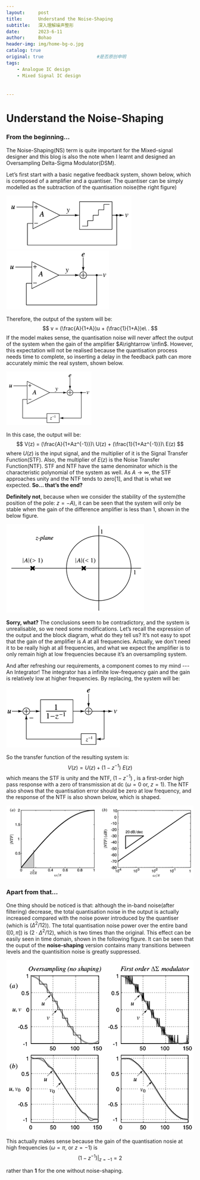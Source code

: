 ```yaml
---
layout:     post
title:      Understand the Noise-Shaping
subtitle:   深入理解噪声整形
date:       2023-6-11
author:     Bohao
header-img: img/home-bg-o.jpg
catalog: true
original: true                    #是否原创申明
tags:
    - Analogue IC design
    - Mixed Signal IC design
    

---
```




# Understand the Noise-Shaping

### From the beginning...

The Noise-Shaping(NS) term is quite important for the Mixed-signal designer and this blog is also the note when I learnt and designed an Oversampling Delta-Sigma Modulator(DSM).

Let’s first start with a basic negative feedback system, shown below, which is composed of a amplifier and a quantiser. The quantiser can be simply modelled as the subtraction of the quantisation noise(the right figure)

<img src="https://raw.githubusercontent.com/merengueLee/my-gallery/master/imag/20230610153456.png" alt="screenshot 2023-06-10 at 15.34.53" style="zoom:60%;" />        <img src="https://raw.githubusercontent.com/merengueLee/my-gallery/master/imag/20230610153600.png" alt="screenshot 2023-06-10 at 15.35.41" style="zoom:60%;" />     

Therefore, the output of the system will be:
$$
v = (\frac{A}{1+A})u + (\frac{1}{1+A})e\ .
$$
If the model makes sense, the quantisation noise will never affect the output of the system when the gain of the amplifier $A\rightarrow \infin$. However, this expectation will not be realised because the quantisation process needs time to complete, so inserting a delay in the feedback path can more accurately mimic the real system, shown below.

<img src="https://raw.githubusercontent.com/merengueLee/my-gallery/master/imag/20230610154506.png" alt="screenshot 2023-06-10 at 15.45.01" style="zoom:50%;" />

In this case, the output will be:
$$
V(z) = (\frac{A}{1+Az^{-1}})\ U(z) + (\frac{1}{1+Az^{-1}})\ E(z)
$$
where $U(z)$ is the input signal, and the multiplier of it is the Signal Transfer Function(STF). Also, the multiplier of $E(z)$ is the Noise Transfer Function(NTF). STF and NTF have the same denominator which is the characteristic polynomial of the system as well. As $A\rightarrow \infty$, the STF approaches unity and the NTF tends to zero[1], and that is what we expected. **So... that’s the end?** 

**Definitely not**, because when we consider the stability of the system(the position of the pole: $z = -A$), it can be seen that the system will only be stable when the gain of the difference amplifier is less than 1, shown in the below figure. 

<img src="https://raw.githubusercontent.com/merengueLee/my-gallery/master/imag/20230610183631.png" alt="screenshot 2023-06-10 at 18.36.26" style="zoom:50%;" />

**Sorry, what?** The conclusions seem to be contradictory, and the system is unrealisable, so we need some modifications. Let’s recall the expression of the output and the block diagram, what do they tell us? It’s not easy to spot that the gain of the amplifier is $A$ at all frequencies. Actually, we don't need it to be really high at all frequencies, and what we expect the amplifier is to only remain high at low frequencies because it’s an oversampling system.  

And after refreshing our requirements, a component comes to my mind --- An Integrator! The integrator has a infinite low-frequency gain and the gain is relatively low at higher frequencies. By replacing, the system will be:

<img src="https://raw.githubusercontent.com/merengueLee/my-gallery/master/imag/20230611223751.png" alt="screenshot 2023-06-11 at 22.37.46" style="zoom:60%;" />

So the transfer function of the resulting system is:
$$
V(z) = U(z) + (1-z^{-1})\ E(z)
$$
which means the STF is unity and the NTF, $(1-z^{-1})$ , is a first-order high pass response with a zero of transmission at dc ($\omega = 0$ or, $z = 1$). The NTF also shows that the quantisation error should be zero at low frequency, and the response of the NTF is also shown below, which is shaped.

<img src="https://raw.githubusercontent.com/merengueLee/my-gallery/master/imag/20230611224348.png" alt="screenshot 2023-06-11 at 22.43.42" style="zoom:50%;" />

### Apart from that...

One thing should be noticed is that: although the in-band noise(after filtering) decrease, the total quantisation noise in the output is actually increased compared with the noise power introduced by the quantiser (which is $(\Delta ^2 / 12)$). The total quantisation noise power over the entire band ($[0,\pi]$) is $(2\cdot\Delta ^2 / 12)$, which is two times than the original. This effect can be easily seen in time domain, shown in the following figure. It can be seen that the ouput of the **noise-shaping** version contains many transitions between levels and the quantisition noise is greatly suppressed.

<img src="https://raw.githubusercontent.com/merengueLee/my-gallery/master/imag/20230611230115.png" alt="screenshot 2023-06-11 at 23.01.11" style="zoom:60%;" />

This actually makes sense because the gain of the quantisation nosie at high frequencies ($\omega = \pi$, or $z=-1$) is 
$$
(1-z^{-1})|_{z=-1} = 2
$$


rather than **1** for the one without noise-shaping.



























